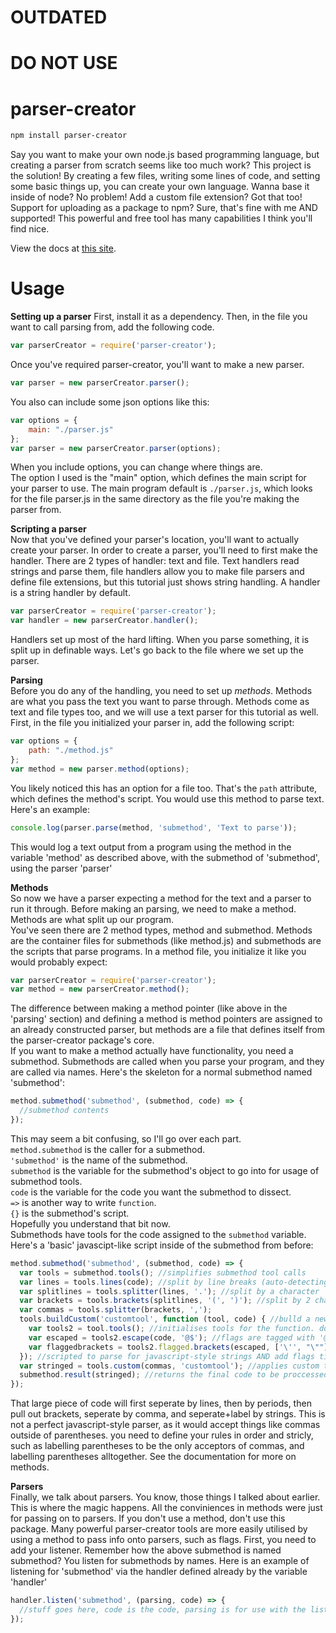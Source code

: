 OUTDATED
========
DO NOT USE
==========

parser-creator
==============
```sh
npm install parser-creator
```
Say you want to make your own node.js based programming language, but creating a parser from scratch seems like too much work? This project is the solution! By creating a few files, writing some lines of code, and setting some basic things up, you can create your own language. Wanna base it inside of node? No problem! Add a custom file extension? Got that too! Support for uploading as a package to npm? Sure, that's fine with me AND supported! This powerful and free tool has many capabilities I think you'll find nice.  
  
View the docs at [this site](https://legomaster3650.gitbook.io/parser-creator).

Usage
=====
**Setting up a parser**
First, install it as a dependency. Then, in the file you want to call parsing from, add the following code.  
```js
var parserCreator = require('parser-creator');
```  
Once you've required parser-creator, you'll want to make a new parser.  
```js
var parser = new parserCreator.parser();
```  
You also can include some json options like this:  
```js
var options = {
	main: "./parser.js"
};
var parser = new parserCreator.parser(options);
```  
When you include options, you can change where things are.  
The option I used is the "main" option, which defines the main script for your parser to use. The main program default is `./parser.js`, which looks for the file parser.js in the same directory as the file you're making the parser from.  
  
**Scripting a parser**  
Now that you've defined your parser's location, you'll want to actually create your parser. In order to create a parser, you'll need to first make the handler. There are 2 types of handler: text and file. Text handlers read strings and parse them, file handlers allow you to make file parsers and define file extensions, but this tutorial just shows string handling. A handler is a string handler by default.  
```js
var parserCreator = require('parser-creator');
var handler = new parserCreator.handler();
```  
Handlers set up most of the hard lifting. When you parse something, it is split up in definable ways. Let's go back to the file where we set up the parser.
  
**Parsing**  
Before you do any of the handling, you need to set up _methods_. Methods are what you pass the text you want to parse through. Methods come as text and file types too, and we will use a text parser for this tutorial as well. First, in the file you initialized your parser in, add the following script:  
```js
var options = {
	path: "./method.js"
};
var method = new parser.method(options);
```  
You likely noticed this has an option for a file too. That's the `path` attribute, which defines the method's script. You would use this method to parse text. Here's an example:  
```js
console.log(parser.parse(method, 'submethod', 'Text to parse'));
```  
This would log a text output from a program using the method in the variable 'method' as described above, with the submethod of 'submethod', using the parser 'parser'  
  
**Methods**  
So now we have a parser expecting a method for the text and a parser to run it through. Before making an parsing, we need to make a method. Methods are what split up our program.  
You've seen there are 2 method types, method and submethod. Methods are the container files for submethods (like method.js) and submethods are the scripts that parse programs. In a method file, you initialize it like you would probably expect:  
```js
var parserCreator = require('parser-creator');
var method = new parserCreator.method();
```  
The difference between making a method pointer (like above in the 'parsing' section) and defining a method is method pointers are assigned to an already constructed parser, but methods are a file that defines itself from the parser-creator package's core.  
If you want to make a method actually have functionality, you need a submethod. Submethods are called when you parse your program, and they are called via names. Here's the skeleton for a normal submethod named 'submethod':  
```js
method.submethod('submethod', (submethod, code) => {
  //submethod contents
});
```  
This may seem a bit confusing, so I'll go over each part.  
`method.submethod` is the caller for a submethod.  
`'submethod'` is the name of the submethod.  
`submethod` is the variable for the submethod's object to go into for usage of submethod tools.  
`code` is the variable for the code you want the submethod to dissect.  
`=>` is another way to write `function`.  
`{}` is the submethod's script.  
Hopefully you understand that bit now.  
Submethods have tools for the code assigned to the `submethod` variable.  
Here's a 'basic' javascipt-like script inside of the submethod from before:  
```js
method.submethod('submethod', (submethod, code) => {
  var tools = submethod.tools(); //simplifies submethod tool calls
  var lines = tools.lines(code); //split by line breaks (auto-detecting)
  var splitlines = tools.splitter(lines, '.'); //split by a character
  var brackets = tools.brackets(splitlines, '(', ')'); //split by 2 characters, a start and end one
  var commas = tools.splitter(brackets, ',');
  tools.buildCustom('customtool', function (tool, code) { //bulld a new custom tool. use this instead of just a function, as this adds some support structure to the 'code' input that allows easier parsing using 'tool'
    var tools2 = tool.tools(); //initialises tools for the function. don't reuse the submethod's tools, as this function is counted partially outside of the submethod.
    var escaped = tools2.escape(code, '@$'); //flags are tagged with '@$' so this will flag the text as itself when decoded but keeps it from causing a fake flag.
    var flaggedbrackets = tools2.flagged.brackets(escaped, ['\'', "\""], ['\'', "\""], 'string'); //splits sections like js strings, but flags them as strings so you can identify them.
  }); //scripted to parse for javascript-style strings AND add flags titled string. also has character escapes to prevent conflict with the flags.
  var stringed = tools.custom(commas, 'customtool'); //applies custom tool to code after commas.
  submethod.result(stringed); //returns the final code to be proccessed by the parser.
});
```  
That large piece of code will first seperate by lines, then by periods, then pull out brackets, seperate by comma, and seperate+label by strings. This is not a perfect javascript-style parser, as it would accept things like commas outside of parentheses. you need to define your rules in order and stricly, such as labelling parentheses to be the only acceptors of commas, and labelling parentheses alltogether. See the documentation for more on methods.  

**Parsers**  
Finally, we talk about parsers. You know, those things I talked about earlier. This is where the magic happens. All the conviniences in methods were just for passing on to parsers. If you don't use a method, don't use this package. Many powerful parser-creator tools are more easily utilised by using a method to pass info onto parsers, such as flags. First, you need to add your listener. Remember how the above submethod is named submethod? You listen for submethods by names. Here is an example of listening for 'submethod' via the handler defined already by the variable 'handler'
```js
handler.listen('submethod', (parsing, code) => {
  //stuff goes here, code is the code, parsing is for use with the listener
});
```

